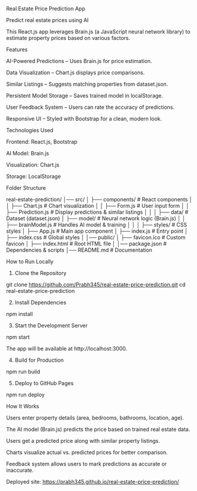 Real Estate Price Prediction App

Predict real estate prices using AI

This React.js app leverages Brain.js (a JavaScript neural network library) to estimate property prices based on various factors.

Features

AI-Powered Predictions – Uses Brain.js for price estimation.

Data Visualization – Chart.js displays price comparisons.

Similar Listings – Suggests matching properties from dataset.json.

Persistent Model Storage – Saves trained model in localStorage.

User Feedback System – Users can rate the accuracy of predictions.

Responsive UI – Styled with Bootstrap for a clean, modern look.

Technologies Used

Frontend: React.js, Bootstrap

AI Model: Brain.js

Visualization: Chart.js

Storage: LocalStorage

Folder Structure

real-estate-prediction/
│── src/
│   ├── components/       # React components
│   │   ├── Chart.js      # Chart visualization
│   │   ├── Form.js       # User input form
│   │   ├── Prediction.js # Display predictions & similar listings
│   │
│   ├── data/             # Dataset (dataset.json)
│   ├── model/            # Neural network logic (Brain.js)
│   │   ├── brainModel.js # Handles AI model & training
│   │
│   ├── styles/           # CSS styles
│   ├── App.js            # Main app component
│   ├── index.js          # Entry point
│   ├── index.css         # Global styles
│
│── public/
│   ├── favicon.ico       # Custom favicon
│   ├── index.html        # Root HTML file
│
│── package.json          # Dependencies & scripts
│── README.md             # Documentation

How to Run Locally

1. Clone the Repository

git clone https://github.com/Prabh345/real-estate-price-prediction.git
cd real-estate-price-prediction

2. Install Dependencies

npm install

3. Start the Development Server

npm start

The app will be available at http://localhost:3000.

4. Build for Production

npm run build

5. Deploy to GitHub Pages

npm run deploy

How It Works

Users enter property details (area, bedrooms, bathrooms, location, age).

The AI model (Brain.js) predicts the price based on trained real estate data.

Users get a predicted price along with similar property listings.

Charts visualize actual vs. predicted prices for better comparison.

Feedback system allows users to mark predictions as accurate or inaccurate.

Deployed site: https://prabh345.github.io/real-estate-price-prediction/
